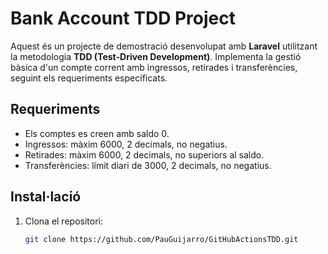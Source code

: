 # Bank Account TDD Project

Aquest és un projecte de demostració desenvolupat amb **Laravel** utilitzant la metodologia **TDD (Test-Driven Development)**. Implementa la gestió bàsica d'un compte corrent amb ingressos, retirades i transferències, seguint els requeriments especificats.

## Requeriments

- Els comptes es creen amb saldo 0.
- Ingressos: màxim 6000, 2 decimals, no negatius.
- Retirades: màxim 6000, 2 decimals, no superiors al saldo.
- Transferències: límit diari de 3000, 2 decimals, no negatius.

## Instal·lació

1. Clona el repositori:
   ```bash
   git clone https://github.com/PauGuijarro/GitHubActionsTDD.git
